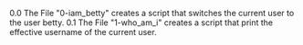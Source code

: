 0.0 The File "0-iam_betty" creates a script that switches the current user to the user betty.
0.1 The File "1-who_am_i" creates a script that print the effective username of the current user.
